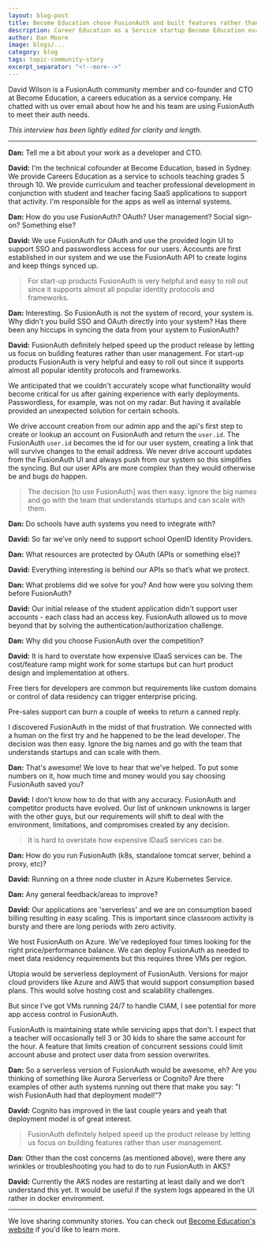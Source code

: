 ```yaml
---
layout: blog-post
title: Become Education chose FusionAuth and built features rather than user management
description: Career Education as a Service startup Become Education evaluated IDaaS services and chose FusionAuth because FusionAuth understood them.
author: Dan Moore
image: blogs/...
category: blog
tags: topic-community-story
excerpt_separator: "<!--more-->"
---
```


David Wilson is a FusionAuth community member and co-founder and CTO at Become Education, a careers education as a service company. He chatted with us over email about how he and his team are using FusionAuth to meet their auth needs. 

<!--more-->

*This interview has been lightly edited for clarity and length.*

-------

**Dan:** Tell me a bit about your work as a developer and CTO.

**David:** I'm the technical cofounder at Become Education, based in Sydney. We provide Careers Education as a service to schools teaching grades 5 through 10. We provide curriculum and teacher professional development in conjunction with student and teacher facing SaaS applications to support that activity. I'm responsible for the apps as well as internal systems.

**Dan:** How do you use FusionAuth? OAuth? User management? Social sign-on? Something else?

**David:** We use FusionAuth for OAuth and use the provided login UI to support SSO and passwordless access for our users. Accounts are first established in our system and we use the FusionAuth API to create logins and keep things synced up.

> For start-up products FusionAuth is very helpful and easy to roll out since it supports almost all popular identity protocols and frameworks.

**Dan:** Interesting. So FusionAuth is not the system of record, your system is. Why didn't you build SSO and OAuth directly into your system? Has there been any hiccups in syncing the data from your system to FusionAuth? 

**David:** FusionAuth definitely helped speed up the product release by letting us focus on building features rather than user management. For start-up products FusionAuth is very helpful and easy to roll out since it supports almost all popular identity protocols and frameworks.

We anticipated that we couldn't accurately scope what functionality would become critical for us after gaining experience with early deployments. Passwordless, for example, was not on my radar. But having it available provided an unexpected solution for certain schools.

We drive account creation from our admin app and the api's first step to create or lookup an account on FusionAuth and return the `user.id`. The FusionAuth `user.id` becomes the id for our user system, creating a link that will survive changes to the email address. We never drive account updates from the FusionAuth UI and always push from our system so this simplifies the syncing. But our user APIs are more complex than they would otherwise be and bugs do happen.

> The decision [to use FusionAuth] was then easy. Ignore the big names and go with the team that understands startups and can scale with them.

**Dan:** Do schools have auth systems you need to integrate with?

**David:** So far we’ve only need to support school OpenID Identity Providers.

**Dan:** What resources are protected by OAuth (APIs or something else)?

**David:** Everything interesting is behind our APIs so that’s what we protect. 

**Dan:** What problems did we solve for you? And how were you solving them before FusionAuth?

**David:** Our initial release of the student application didn't support user accounts - each class had an access key. FusionAuth allowed us to move beyond that by solving the authentication/authorization challenge.

**Dan:** Why did you choose FusionAuth over the competition?

**David:** It is hard to overstate how expensive IDaaS services can be. The cost/feature ramp might work for some startups but can hurt product design and implementation at others.

Free tiers for developers are common but requirements like custom domains or control of data residency can trigger enterprise pricing.

Pre-sales support can burn a couple of weeks to return a canned reply.
 
I discovered FusionAuth in the midst of that frustration. We connected with a human on the first try and he happened to be the lead developer. The decision was then easy. Ignore the big names and go with the team that understands startups and can scale with them.

**Dan:** That's awesome! We love to hear that we've helped. To put some numbers on it, how much time and money would you say choosing FusionAuth saved you?

**David:** I don’t know how to do that with any accuracy. FusionAuth and competitor products have evolved. Our list of unknown unknowns is larger with the other guys, but our requirements will shift to deal with the environment, limitations, and compromises created by any decision.

> It is hard to overstate how expensive IDaaS services can be.

**Dan:** How do you run FusionAuth (k8s, standalone tomcat server, behind a proxy, etc)?

**David:** Running on a three node cluster in Azure Kubernetes Service.

**Dan:** Any general feedback/areas to improve?

**David:** Our applications are 'serverless' and we are on consumption based billing resulting in easy scaling. This is important since classroom activity is bursty and there are long periods with zero activity. 

We host FusionAuth on Azure. We've redeployed four times looking for the right price/performance balance. We can deploy FusionAuth as needed to meet data residency requirements but this requires three VMs per region. 

Utopia would be serverless deployment of FusionAuth. Versions for major cloud providers like Azure and AWS that would support consumption based plans. This would solve hosting cost and scalability challenges. 

But since I've got VMs running 24/7 to handle CIAM, I see potential for more app access control in FusionAuth.

FusionAuth is maintaining state while servicing apps that don't. I expect that a teacher will occasionally tell 3 or 30 kids to share the same account for the hour. A feature that limits creation of concurrent sessions could limit account abuse and protect user data from session overwrites.

**Dan:** So a serverless version of FusionAuth would be awesome, eh? Are you thinking of something like Aurora Serverless or Cognito? Are there examples of other auth systems running out there that make you say: "I wish FusionAuth had that deployment model!"?

**David:** Cognito has improved in the last couple years and yeah that deployment model is of great interest.

> FusionAuth definitely helped speed up the product release by letting us focus on building features rather than user management. 

**Dan**: Other than the cost concerns (as mentioned above), were there any wrinkles or troubleshooting you had to do to run FusionAuth in AKS?

**David:** Currently the AKS nodes are restarting at least daily and we don’t understand this yet. It would be useful if the system logs appeared in the UI rather in docker environment.

-------

We love sharing community stories. You can check out [Become Education's website](https://www.become.education/) if you'd like to learn more. 
